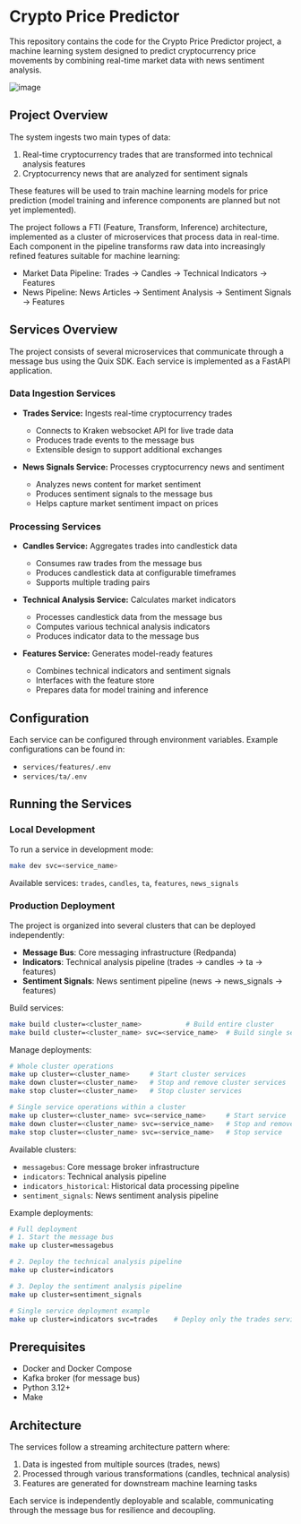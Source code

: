 # Crypto Price Predictor

This repository contains the code for the Crypto Price Predictor project, a machine learning system designed to predict cryptocurrency price movements by combining real-time market data with news sentiment analysis.

![image]([files/Users/jzhang/Desktop/Isolated.png](https://i.postimg.cc/qBbGLkgB/059e3380-dddb-49ce-8419-e4ed520c4f6a.gif))

## Project Overview
The system ingests two main types of data:
1. Real-time cryptocurrency trades that are transformed into technical analysis features
2. Cryptocurrency news that are analyzed for sentiment signals

These features will be used to train machine learning models for price prediction (model training and inference components are planned but not yet implemented).

The project follows a FTI (Feature, Transform, Inference) architecture, implemented as a cluster of microservices that process data in real-time. Each component in the pipeline transforms raw data into increasingly refined features suitable for machine learning:

- Market Data Pipeline: Trades → Candles → Technical Indicators → Features
- News Pipeline: News Articles → Sentiment Analysis → Sentiment Signals → Features

## Services Overview
The project consists of several microservices that communicate through a message bus using the Quix SDK. Each service is implemented as a FastAPI application.

### Data Ingestion Services
- **Trades Service:** Ingests real-time cryptocurrency trades
  - Connects to Kraken websocket API for live trade data
  - Produces trade events to the message bus
  - Extensible design to support additional exchanges

- **News Signals Service:** Processes cryptocurrency news and sentiment
  - Analyzes news content for market sentiment
  - Produces sentiment signals to the message bus
  - Helps capture market sentiment impact on prices

### Processing Services
- **Candles Service:** Aggregates trades into candlestick data
  - Consumes raw trades from the message bus
  - Produces candlestick data at configurable timeframes
  - Supports multiple trading pairs

- **Technical Analysis Service:** Calculates market indicators
  - Processes candlestick data from the message bus
  - Computes various technical analysis indicators
  - Produces indicator data to the message bus

- **Features Service:** Generates model-ready features
  - Combines technical indicators and sentiment signals
  - Interfaces with the feature store
  - Prepares data for model training and inference

## Configuration
Each service can be configured through environment variables. Example configurations can be found in:
- `services/features/.env`
- `services/ta/.env`

## Running the Services

### Local Development
To run a service in development mode:
```bash
make dev svc=<service_name>
```
Available services: `trades`, `candles`, `ta`, `features`, `news_signals`

### Production Deployment
The project is organized into several clusters that can be deployed independently:

- **Message Bus**: Core messaging infrastructure (Redpanda)
- **Indicators**: Technical analysis pipeline (trades → candles → ta → features)
- **Sentiment Signals**: News sentiment pipeline (news → news_signals → features)

Build services:
```bash
make build cluster=<cluster_name>           # Build entire cluster
make build cluster=<cluster_name> svc=<service_name>  # Build single service
```

Manage deployments:
```bash
# Whole cluster operations
make up cluster=<cluster_name>     # Start cluster services
make down cluster=<cluster_name>   # Stop and remove cluster services
make stop cluster=<cluster_name>   # Stop cluster services

# Single service operations within a cluster
make up cluster=<cluster_name> svc=<service_name>     # Start service
make down cluster=<cluster_name> svc=<service_name>   # Stop and remove service
make stop cluster=<cluster_name> svc=<service_name>   # Stop service
```

Available clusters:
- `messagebus`: Core message broker infrastructure
- `indicators`: Technical analysis pipeline
- `indicators_historical`: Historical data processing pipeline
- `sentiment_signals`: News sentiment analysis pipeline

Example deployments:
```bash
# Full deployment
# 1. Start the message bus
make up cluster=messagebus

# 2. Deploy the technical analysis pipeline
make up cluster=indicators

# 3. Deploy the sentiment analysis pipeline
make up cluster=sentiment_signals

# Single service deployment example
make up cluster=indicators svc=trades    # Deploy only the trades service
```

## Prerequisites
- Docker and Docker Compose
- Kafka broker (for message bus)
- Python 3.12+
- Make

## Architecture
The services follow a streaming architecture pattern where:
1. Data is ingested from multiple sources (trades, news)
2. Processed through various transformations (candles, technical analysis)
3. Features are generated for downstream machine learning tasks

Each service is independently deployable and scalable, communicating through the message bus for resilience and decoupling.
